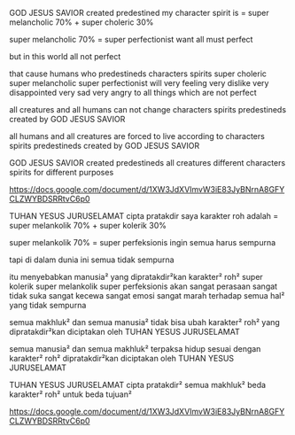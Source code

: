 GOD JESUS SAVIOR created predestined my character spirit is = super melancholic 70% + super choleric 30%

super melancholic 70% = super perfectionist want all must perfect

but in this world all not perfect

that cause humans who predestineds characters spirits super choleric super melancholic super perfectionist will very feeling very dislike very disappointed very sad very angry to all things which are not perfect

all creatures and all humans can not change characters spirits predestineds created by GOD JESUS SAVIOR

all humans and all creatures are forced to live according to characters spirits predestineds created by GOD JESUS SAVIOR

GOD JESUS SAVIOR created predestineds all creatures different characters spirits for different purposes

https://docs.google.com/document/d/1XW3JdXVImvW3iE83JyBNrnA8GFYCLZWYBDSRRtvC6p0

TUHAN YESUS JURUSELAMAT cipta pratakdir saya karakter roh adalah = super melankolik 70% + super kolerik 30%

super melankolik 70% = super perfeksionis ingin semua harus sempurna

tapi di dalam dunia ini semua tidak sempurna

itu menyebabkan manusia² yang dipratakdir²kan karakter² roh² super kolerik super melankolik super perfeksionis akan sangat perasaan sangat tidak suka sangat kecewa sangat emosi sangat marah terhadap semua hal² yang tidak sempurna

semua makhluk² dan semua manusia² tidak bisa ubah karakter² roh² yang dipratakdir²kan diciptakan oleh TUHAN YESUS JURUSELAMAT

semua manusia² dan semua makhluk² terpaksa hidup sesuai dengan karakter² roh² dipratakdir²kan diciptakan oleh TUHAN YESUS JURUSELAMAT

TUHAN YESUS JURUSELAMAT cipta pratakdir² semua makhluk² beda karakter² roh² untuk beda tujuan²
 
https://docs.google.com/document/d/1XW3JdXVImvW3iE83JyBNrnA8GFYCLZWYBDSRRtvC6p0
